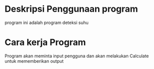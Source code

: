 # Deskripsi Penggunaan program
program ini adalah program deteksi suhu

# Cara kerja Program
Program akan meminta input pengguna dan akan melakukan Calculate untuk mememberikan output
